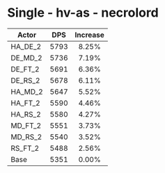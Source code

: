 # Single - hv-as - necrolord
| Actor | DPS | Increase |
|---|:---:|:---:|
|HA_DE_2|5793|8.25%|
|DE_MD_2|5736|7.19%|
|DE_FT_2|5691|6.36%|
|DE_RS_2|5678|6.11%|
|HA_MD_2|5647|5.52%|
|HA_FT_2|5590|4.46%|
|HA_RS_2|5580|4.27%|
|MD_FT_2|5551|3.73%|
|MD_RS_2|5540|3.52%|
|RS_FT_2|5488|2.56%|
|Base|5351|0.00%|
